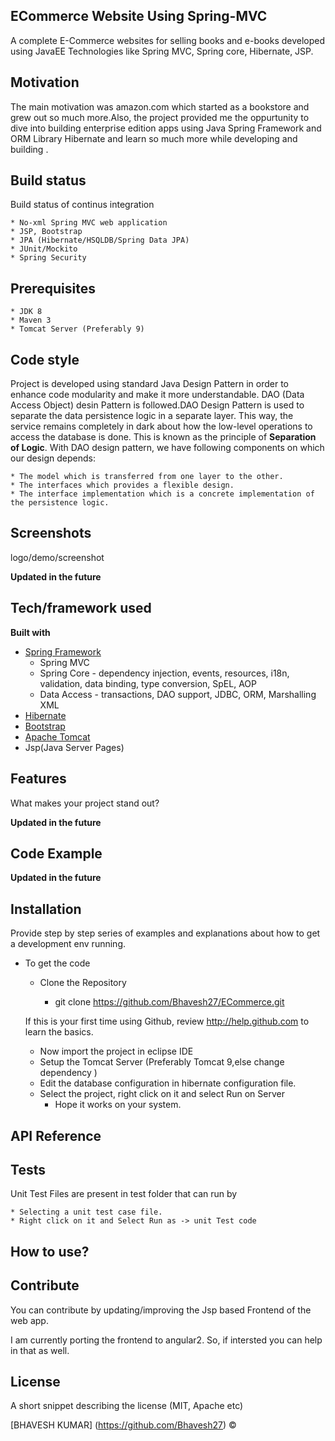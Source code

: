 ## ECommerce Website Using Spring-MVC

A complete E-Commerce websites for selling books and e-books developed using JavaEE Technologies like Spring MVC, Spring core, Hibernate, JSP.

## Motivation

The main motivation was amazon.com which started as a bookstore and grew out so much more.Also, the project provided me the oppurtunity to dive into building enterprise edition apps using Java Spring Framework and ORM Library Hibernate and learn so much more while developing and building .


## Build status
Build status of continus integration 

	* No-xml Spring MVC web application
	* JSP, Bootstrap
	* JPA (Hibernate/HSQLDB/Spring Data JPA)
	* JUnit/Mockito
	* Spring Security

## Prerequisites

	* JDK 8
	* Maven 3
	* Tomcat Server (Preferably 9) 


## Code style

Project is developed using standard Java Design Pattern in order to enhance code modularity and make it more understandable.
DAO (Data Access Object) desin Pattern is followed.DAO Design Pattern is used to separate the data persistence logic in a separate layer. This way, the service remains completely in dark about how the low-level operations to access the database is done. This is known as the principle of <b>Separation of Logic</b>.
With DAO design pattern, we have following components on which our design depends:

	* The model which is transferred from one layer to the other.
	* The interfaces which provides a flexible design.
	* The interface implementation which is a concrete implementation of the persistence logic.

 
## Screenshots
logo/demo/screenshot


<b>Updated in the future</b>



## Tech/framework used

<b>Built with</b>
- [Spring Framework](https://spring.io/)
	* Spring MVC
	* Spring Core - dependency injection, events, resources, i18n, validation, data binding, type conversion, SpEL, AOP
	* Data Access - transactions, DAO support, JDBC, ORM, Marshalling XML
- [Hibernate](https://hibernate.org/)
- [Bootstrap](https://getbootstrap.com/)
- [Apache Tomcat](https://tomcat.apache.org/)
- Jsp(Java Server Pages)

## Features
What makes your project stand out?

<b>Updated in the future</b>



## Code Example

<b>Updated in the future</b>


## Installation
Provide step by step series of examples and explanations about how to get a development env running.
 * To get the code
	* Clone the Repository
	
		* git clone https://github.com/Bhavesh27/ECommerce.git

	If this is your first time using Github, review http://help.github.com to learn the basics.
	
	* Now import the project in eclipse IDE
	* Setup the Tomcat Server (Preferably Tomcat 9,else change dependency ) 
	* Edit the database configuration in hibernate configuration file.
	* Select the project, right click on it and select Run on Server
        * Hope it works on your system.
 
## API Reference


## Tests

Unit Test Files are present in test folder that can run by

	* Selecting a unit test case file.
	* Right click on it and Select Run as -> unit Test code

## How to use?


## Contribute

You can contribute by updating/improving the Jsp based  Frontend of the web app.

I am currently porting the frontend to angular2. So, if intersted you can help in that as well.



## License
A short snippet describing the license (MIT, Apache etc)

[BHAVESH KUMAR] (https://github.com/Bhavesh27) ©
